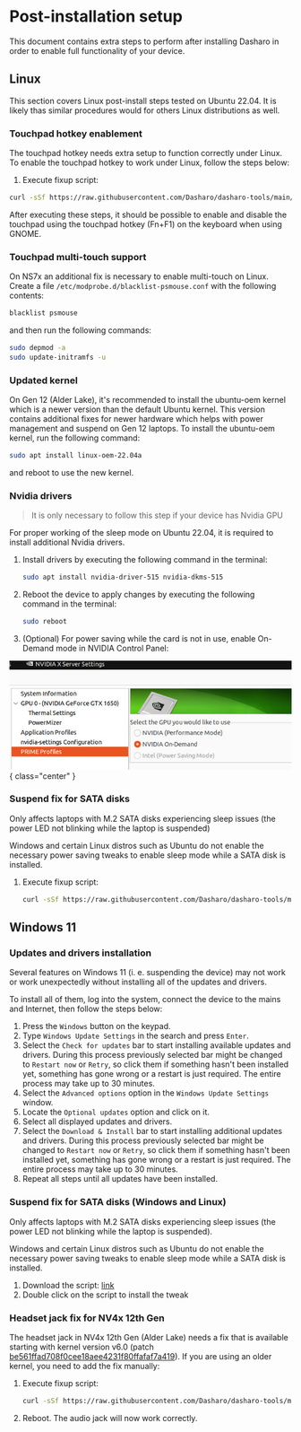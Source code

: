 # Post-installation setup

This document contains extra steps to perform after installing Dasharo in order
to enable full functionality of your device.

## Linux

This section covers Linux post-install steps tested on Ubuntu 22.04. It is
likely thas similar procedures would for others Linux distributions as well.

### Touchpad hotkey enablement

The touchpad hotkey needs extra setup to function correctly under Linux. To
enable the touchpad hotkey to work under Linux, follow the steps below:

1. Execute fixup script:

```bash
curl -sSf https://raw.githubusercontent.com/Dasharo/dasharo-tools/main/clevo/touchpad-fixup | sudo sh
```

After executing these steps, it should be possible to enable and disable the
touchpad using the touchpad hotkey (Fn+F1) on the keyboard when using GNOME.

### Touchpad multi-touch support

On NS7x an additional fix is necessary to enable multi-touch on Linux. Create
a file `/etc/modprobe.d/blacklist-psmouse.conf` with the following contents:

```bash
blacklist psmouse
```

and then run the following commands:

```bash
sudo depmod -a
sudo update-initramfs -u
```

### Updated kernel

On Gen 12 (Alder Lake), it's recommended to install the ubuntu-oem kernel which
is a newer version than the default Ubuntu kernel. This version contains
additional fixes for newer hardware which helps with power management and
suspend on Gen 12 laptops. To install the ubuntu-oem kernel, run the following
command:

```bash
sudo apt install linux-oem-22.04a
```

and reboot to use the new kernel.

### Nvidia drivers

> It is only necessary to follow this step if your device has Nvidia GPU

For proper working of the sleep mode on Ubuntu 22.04, it is required to
install additional Nvidia drivers.

1. Install drivers by executing the following command in the terminal:

    ```bash
    sudo apt install nvidia-driver-515 nvidia-dkms-515
    ```

1. Reboot the device to apply changes by executing the following command in the
    terminal:

    ```bash
    sudo reboot
    ```

1. (Optional) For power saving while the card is not in use, enable On-Demand
   mode in NVIDIA Control Panel:

![](/images/nv4x_nvidia_panel.jpg){ class="center" }

### Suspend fix for SATA disks

Only affects laptops with M.2 SATA disks experiencing sleep issues (the power
LED not blinking while the laptop is suspended)

Windows and certain Linux distros such as Ubuntu do not enable the necessary
power saving tweaks to enable sleep mode while a SATA disk is installed.

1. Execute fixup script:

    ```bash
    curl -sSf https://raw.githubusercontent.com/Dasharo/dasharo-tools/main/clevo/sata-suspend-fixup | sudo sh
    ```

## Windows 11

### Updates and drivers installation

Several features on Windows 11 (i. e. suspending the device) may not work or
work unexpectedly without installing all of the updates and drivers.

To install all of them, log into the system, connect the device to the mains
and Internet, then follow the steps below:

1. Press the `Windows` button on the keypad.
1. Type `Windows Update Settings` in the search and press `Enter`.
1. Select the `Check for updates` bar to start installing available updates and
    drivers. During this process previously selected bar might be changed to
    `Restart now` or `Retry`, so click them if something hasn't been installed
    yet, something has gone wrong or a restart is just required. The entire
    process may take up to 30 minutes.
1. Select the `Advanced options` option in the `Windows Update Settings` window.
1. Locate the `Optional updates` option and click on it.
1. Select all displayed updates and drivers.
1. Select the `Download & Install` bar to start installing additional updates
    and drivers. During this process previously selected bar might be changed
    to `Restart now` or `Retry`, so click them if something hasn't been
    installed yet, something has gone wrong or a restart is just required.
    The entire process may take up to 30 minutes.
1. Repeat all steps until all updates have been installed.

### Suspend fix for SATA disks (Windows and Linux)

Only affects laptops with M.2 SATA disks experiencing sleep issues (the power
LED not blinking while the laptop is suspended).

Windows and certain Linux distros such as Ubuntu do not enable the necessary
power saving tweaks to enable sleep mode while a SATA disk is installed.

1. Download the script: [link](https://raw.githubusercontent.com/Dasharo/dasharo-tools/main/clevo/sata-suspend-fixup.bat)
2. Double click on the script to install the tweak

### Headset jack fix for NV4x 12th Gen

The headset jack in NV4x 12th Gen (Alder Lake) needs a fix that is available
starting with kernel version v6.0 (patch
[be561ffad708f0cee18aee4231f80ffafaf7a419](https://github.com/torvalds/linux/commit/be561ffad708f0cee18aee4231f80ffafaf7a419)).
If you are using an older kernel, you need to add the fix manually:

1. Execute fixup script:

    ```bash
    curl -sSf https://raw.githubusercontent.com/Dasharo/dasharo-tools/main/clevo/nv4x-audio-fixup | sudo sh
    ```

1. Reboot. The audio jack will now work correctly.
